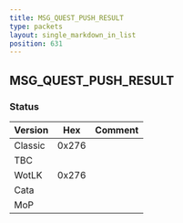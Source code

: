 ```yaml
---
title: MSG_QUEST_PUSH_RESULT
type: packets
layout: single_markdown_in_list
position: 631
---
```


## MSG_QUEST_PUSH_RESULT

### Status

Version    | Hex        | Comment
---------- | ---------- | ---------- 
Classic    | 0x276      | 
TBC        |            | 
WotLK      | 0x276      | 
Cata       |            | 
MoP        |            | 